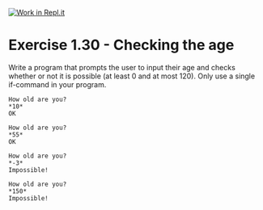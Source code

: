 [![Work in Repl.it](https://classroom.github.com/assets/work-in-replit-14baed9a392b3a25080506f3b7b6d57f295ec2978f6f33ec97e36a161684cbe9.svg)](https://classroom.github.com/online_ide?assignment_repo_id=2831408&assignment_repo_type=AssignmentRepo)
# Exercise 1.30 - Checking the age

Write a program that prompts the user to input their age and checks whether or not it is possible (at least 0 and at most 120). Only use a single if-command in your program.

```plaintext
How old are you? 
*10*
OK
```

```plaintext
How old are you? 
*55*
OK
```

```plaintext
How old are you? 
*-3*
Impossible!
```

```plaintext
How old are you? 
*150*
Impossible!
```
